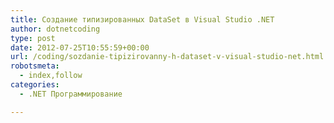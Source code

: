 ```yaml
---
title: Создание типизированных DataSet в Visual Studio .NET
author: dotnetcoding
type: post
date: 2012-07-25T10:55:59+00:00
url: /coding/sozdanie-tipizirovanny-h-dataset-v-visual-studio-net.html
robotsmeta:
  - index,follow
categories:
  - .NET Программирование

---
```

